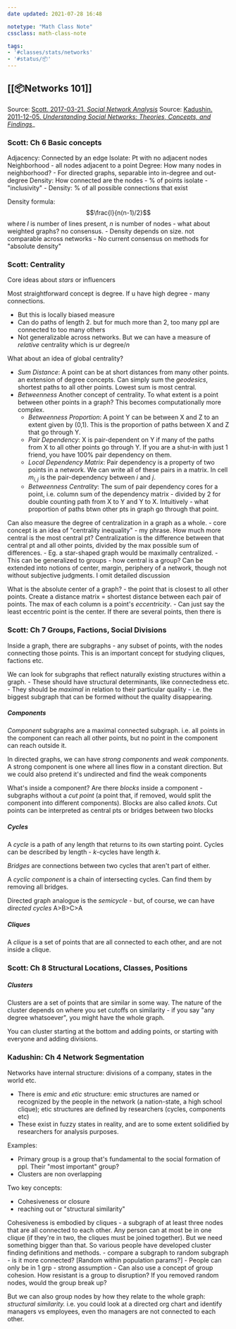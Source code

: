 ```yaml
---
date updated: 2021-07-28 16:48

notetype: "Math Class Note"
cssclass: math-class-note

tags: 
- '#classes/stats/networks'
- '#status/📦'
---
```


## [[📦Networks 101]]

Source: <a href='zotero://select/items/0_5JAI9KIQ'>Scott. 2017-03-21. <i>Social Network Analysis</i></a>
Source:  <a href='zotero://select/items/0_2BSA49HJ'>Kadushin. 2011-12-05. <i>Understanding Social Networks: Theories, Concepts, and Findings</i></a>_


### Scott: Ch 6 Basic concepts

Adjacency: Connected by an edge
Isolate: Pt with no adjacent nodes
Neighborhood - all nodes adjacent to a point
Degree: How many nodes in neighborhood?
	- For directed graphs, separable into in-degree and out-degree
Density: How connected are the nodes
	- % of points isolate - "inclusivity"
	- Density: % of all possible connections that exist

Density formula:
$$\frac{l}{n(n-1)/2}$$
where $l$ is number of lines present, $n$ is number of nodes
	- what about weighted graphs? no consensus.
	- Density depends on size. not comparable across networks
	- No current consensus on methods for "absolute density"
	
### Scott: Centrality

Core ideas about _stars_ or influencers

Most straightforward concept is degree. If u have high degree - many connections. 
- But this is locally biased measure
- Can do paths of length 2. but for much more than 2, too many ppl are connected to too many others
- Not generalizable across networks. But we can have a measure of _relative_ centrality which is ur degree/$n$

What about an idea of global centrality? 
- _Sum Distance_: A point can be at short distances from many other points. an extension of degree concepts. Can simply sum the _geodesics_, shortest paths to all other points. Lowest sum is most central. 
- _Betweenness_ Another concept of centrality. To what extent is a point between other points in a graph? This becomes computationally more complex. 
	- _Betweenness Proportion_: A point Y can be between X and Z to an extent given by (0,1). This is the proportion of paths between X and Z that go through Y. 
	- _Pair Dependency_: X is pair-dependent on Y if many of the paths from X to all other points go through Y. If you are a shut-in with just 1 friend, you have 100% pair dependency on them. 
	- _Local Dependency Matrix_: Pair dependency is a property of two points in a network. We can write all of these pairs in a matrix. In cell $m_{i,j}$ is the pair-dependency between $i$ and $j$. 
	- _Betweenness Centrality_: The sum of pair dependency cores for a point, i.e. column sum of the dependency matrix - divided by 2 for double counting path from X to Y and Y to X. Intuitively - what proportion of paths btwn other pts in graph go through that point. 


Can also measure the degree of centralization in a graph as a whole. 
	- core concept is an idea of "centrality inequality" - my phrase. How much more central is the most central pt?  Centralization is the difference between that central pt and all other points, divided by the max possible sum of differences. 
	- Eg. a star-shaped graph would be maximally centralized.
	- This can be generalized to groups  -   how central is a group? Can be extended into notions of center, margin, periphery of a network, though not without subjective judgments. I omit detailed discussion

What is the absolute center of a graph?
	- the point that is closest to all other points. Create a distance matrix = shortest distance between each pair of points. The max of each column is a point's _eccentricity_. 
		- Can just say the least eccentric point is the center. If there are several points, then there is 


### Scott: Ch 7 Groups, Factions, Social Divisions

Inside a graph, there are subgraphs - any subset of points, with the nodes connecting those points. This is an important concept for studying cliques, factions etc. 

We can look for subgraphs that reflect naturally existing structures within a graph.
	- These should have structural determinants, like connectedness etc. 
	- They should be _maximal_ in relation to their particular quality - i.e. the biggest subgraph that can be formed without the quality disappearing.
	
	
##### Components
	
_Component_ subgraphs are a maximal connected subgraph. i.e. all points in the component can reach all other points, but no point in the component can reach outside it. 

In directed graphs, we can have _strong components_ and _weak components_. A strong component is one where all lines flow in a constant direction. But we could also pretend it's undirected and find the weak components

What's inside a component? Are there _blocks_ inside a component - subgraphs without a _cut point_ (a point that, if removed, would split the component into different components). Blocks are also called _knots_. Cut points can be interpreted as central pts or bridges between two blocks


##### Cycles

A _cycle_ is a path of any length that returns to its own starting point. Cycles can be described by length - $k$-cycles have length $k$. 

_Bridges_ are connections between two cycles that aren't part of either.

A _cyclic component_ is a chain of intersecting cycles.  Can find them by removing all bridges. 

Directed graph analogue is the _semicycle_ - but, of course, we can have _directed cycles_ A>B>C>A


##### Cliques

A _clique_  is  a set of points that are all connected to each other, and are not inside a clique. 


### Scott: Ch 8 Structural Locations, Classes, Positions


##### Clusters

Clusters are a set of points that are similar in some way. The nature of the cluster depends on where you set cutoffs on similarity - if you say "any degree whatsoever", you might have the whole graph.

You can cluster starting at the bottom and adding points, or starting with everyone and adding divisions. 


### Kadushin: Ch 4 Network Segmentation

Networks have internal structure: divisions of a company, states in the world etc. 
- There is _emic_ and _etic_ structure: emic structures are named or recognized by the people in the network (a nation-state, a high school clique); etic structures are defined by researchers (cycles, components etc)
- These exist in fuzzy states in reality, and are to some extent solidified by researchers for analysis purposes. 

Examples: 
 - Primary group is a group that's fundamental to the social formation of ppl. Their "most important" group?
 - Clusters are non overlapping
 
 Two key concepts:
 - Cohesiveness or closure
 - reaching out or "structural similarity"

Cohesiveness is embodied by cliques - a subgraph of at least three nodes that are all connected to each other. Any person can at most be in one clique (if they're in two, the cliques must be joined together). But we need something bigger than that. So various people have developed cluster finding definitions and methods. 
	- compare a subgraph to random subgraph - is it more connected? [Random within population params?] 
	- People can only be in 1 grp - strong assumption
	- Can also use a concept of group cohesion. How resistant is a group to disruption? If you removed random nodes, would the group break up? 
	
But we can also group nodes by how they relate to the whole graph: _structural similarity._ i.e. you could look at a directed org chart and identify managers vs employees, even tho managers are not connected to each other. 



